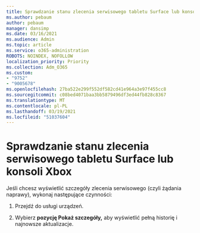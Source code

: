 ```yaml
---
title: Sprawdzanie stanu zlecenia serwisowego tabletu Surface lub konsoli Xbox
ms.author: pebaum
author: pebaum
manager: dansimp
ms.date: 03/16/2021
ms.audience: Admin
ms.topic: article
ms.service: o365-administration
ROBOTS: NOINDEX, NOFOLLOW
localization_priority: Priority
ms.collection: Adm_O365
ms.custom:
- "9752"
- "9005678"
ms.openlocfilehash: 27ba522e299f552df582cd41e964a3e97f455cc8
ms.sourcegitcommit: c08bed4071baa3bb5879496df3ed44fb828c8367
ms.translationtype: MT
ms.contentlocale: pl-PL
ms.lasthandoff: 03/19/2021
ms.locfileid: "51037604"
---
```

# <a name="check-the-status-of-a-service-order-request-for-surface-or-xbox"></a>Sprawdzanie stanu zlecenia serwisowego tabletu Surface lub konsoli Xbox

Jeśli chcesz wyświetlić szczegóły zlecenia serwisowego (czyli żądania naprawy), wykonaj następujące czynności:

1. Przejdź do usługi urządzeń.

1. Wybierz **pozycję Pokaż szczegóły,** aby wyświetlić pełną historię i najnowsze aktualizacje.

